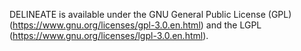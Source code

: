 DELINEATE is available under the GNU General Public License (GPL) (https://www.gnu.org/licenses/gpl-3.0.en.html) 
and the LGPL (https://www.gnu.org/licenses/lgpl-3.0.en.html).  
